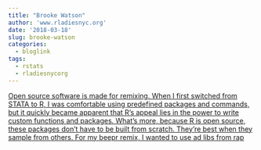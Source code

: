 ```yaml
---
title: "Brooke Watson"
author: 'www.rladiesnyc.org'
date: '2018-03-18'
slug: brooke-watson
categories:
  - bloglink
tags:
  - rstats
  - rladiesnycorg
---
```


[Open source software is made for remixing. When I first switched from STATA to R, I was comfortable using predefined packages and commands, but it quickly became apparent that R’s appeal lies in the power to write custom functions and packages. What’s more, because R is open source, these packages don’t have to be built from scratch. They’re best when they sample from others. For my beepr remix, I wanted to use ad libs from rap<i class="fas fa-external-link-alt"></i>](http://www.rladiesnyc.org/post/scraping-javascript-websites-in-r/)

